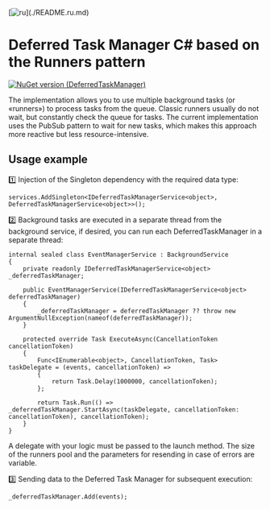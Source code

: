 [![ru]([https://img.shields.io/badge/lang-ru-green.svg](https://img.shields.io/badge/lang-es-yellow.svg))](./README.ru.md)

# Deferred Task Manager C# based on the Runners pattern

[![NuGet version (DeferredTaskManager)](https://img.shields.io/nuget/v/DeferredTaskManager.svg?style=flat-square)](https://www.nuget.org/packages/DeferredTaskManager)


The implementation allows you to use multiple background tasks (or «runners») to process tasks from the queue. Classic runners usually do not wait, but constantly check the queue for tasks. The current implementation uses the PubSub pattern to wait for new tasks, which makes this approach more reactive but less resource-intensive.

## Usage example

1️⃣ Injection of the Singleton dependency with the required data type:

```
services.AddSingleton<IDeferredTaskManagerService<object>, DeferredTaskManagerService<object>>();
```

2️⃣ Background tasks are executed in a separate thread from the background service, if desired, you can run each DeferredTaskManager in a separate thread:

```
internal sealed class EventManagerService : BackgroundService
{
    private readonly IDeferredTaskManagerService<object> _deferredTaskManager;

    public EventManagerService(IDeferredTaskManagerService<object> deferredTaskManager)
    {
        _deferredTaskManager = deferredTaskManager ?? throw new ArgumentNullException(nameof(deferredTaskManager));
    }

    protected override Task ExecuteAsync(CancellationToken cancellationToken)
    {
        Func<IEnumerable<object>, CancellationToken, Task> taskDelegate = (events, cancellationToken) =>
        {
            return Task.Delay(1000000, cancellationToken);
        };

        return Task.Run(() => _deferredTaskManager.StartAsync(taskDelegate, cancellationToken: cancellationToken), cancellationToken);
    }
}
```

A delegate with your logic must be passed to the launch method. The size of the runners pool and the parameters for resending in case of errors are variable.

3️⃣ Sending data to the Deferred Task Manager for subsequent execution:

```
_deferredTaskManager.Add(events);
```
